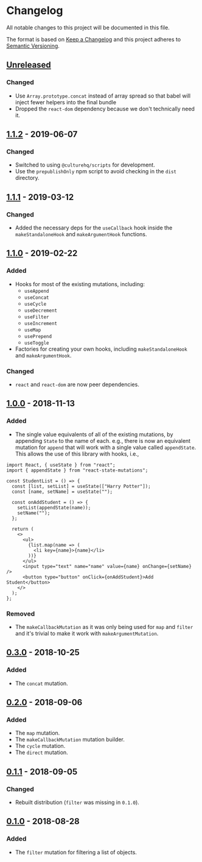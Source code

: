 # Changelog

All notable changes to this project will be documented in this file.

The format is based on [Keep a Changelog](http://keepachangelog.com/en/1.0.0/) and this project adheres to [Semantic Versioning](http://semver.org/spec/v2.0.0.html).

## [Unreleased]

### Changed

- Use `Array.prototype.concat` instead of array spread so that babel will inject fewer helpers into the final bundle
- Dropped the `react-dom` dependency because we don't technically need it.

## [1.1.2] - 2019-06-07

### Changed

- Switched to using `@culturehq/scripts` for development.
- Use the `prepublishOnly` npm script to avoid checking in the `dist` directory.

## [1.1.1] - 2019-03-12

### Changed

- Added the necessary deps for the `useCallback` hook inside the `makeStandaloneHook` and `makeArgumentHook` functions.

## [1.1.0] - 2019-02-22

### Added

- Hooks for most of the existing mutations, including:
  - `useAppend`
  - `useConcat`
  - `useCycle`
  - `useDecrement`
  - `useFilter`
  - `useIncrement`
  - `useMap`
  - `usePrepend`
  - `useToggle`
- Factories for creating your own hooks, including `makeStandaloneHook` and `makeArgumentHook`.

### Changed

- `react` and `react-dom` are now peer dependencies.

## [1.0.0] - 2018-11-13

### Added

- The single value equivalents of all of the existing mutations, by appending `State` to the name of each. e.g., there is now an equivalent mutation for `append` that will work with a single value called `appendState`. This allows the use of this library with hooks, i.e.,

```
import React, { useState } from "react";
import { appendState } from "react-state-mutations";

const StudentList = () => {
  const [list, setList] = useState(["Harry Potter"]);
  const [name, setName] = useState("");

  const onAddStudent = () => {
    setList(appendState(name));
    setName("");
  };

  return (
    <>
      <ul>
        {list.map(name => (
          <li key={name}>{name}</li>
        ))}
      </ul>
      <input type="text" name="name" value={name} onChange={setName} />
      <button type="button" onClick={onAddStudent}>Add Student</button>
    </>
  );
};
```

### Removed

- The `makeCallbackMutation` as it was only being used for `map` and `filter` and it's trivial to make it work with `makeArgumentMutation`.

## [0.3.0] - 2018-10-25

### Added

- The `concat` mutation.

## [0.2.0] - 2018-09-06

### Added

- The `map` mutation.
- The `makeCallbackMutation` mutation builder.
- The `cycle` mutation.
- The `direct` mutation.

## [0.1.1] - 2018-09-05

### Changed

- Rebuilt distribution (`filter` was missing in `0.1.0`).

## [0.1.0] - 2018-08-28

### Added

- The `filter` mutation for filtering a list of objects.

[unreleased]: https://github.com/CultureHQ/react-state-mutations/compare/v1.1.2...HEAD
[1.1.2]: https://github.com/CultureHQ/react-state-mutations/compare/v1.1.1...v1.1.2
[1.1.1]: https://github.com/CultureHQ/react-state-mutations/compare/v1.1.0...v1.1.1
[1.1.0]: https://github.com/CultureHQ/react-state-mutations/compare/v1.0.0...v1.1.0
[1.0.0]: https://github.com/CultureHQ/react-state-mutations/compare/v0.3.0...v1.0.0
[0.3.0]: https://github.com/CultureHQ/react-state-mutations/compare/v0.2.0...v0.3.0
[0.2.0]: https://github.com/CultureHQ/react-state-mutations/compare/v0.1.1...v0.2.0
[0.1.1]: https://github.com/CultureHQ/react-state-mutations/compare/v0.1.0...v0.1.1
[0.1.0]: https://github.com/CultureHQ/react-state-mutations/compare/2938cf...v0.1.0
